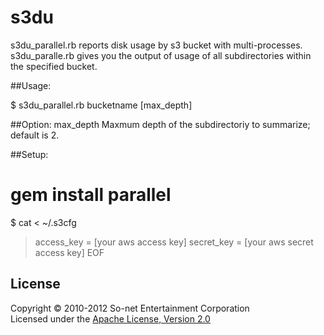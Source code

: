 s3du
======================

s3du_parallel.rb reports disk usage by s3 bucket with multi-processes.
s3du_paralle.rb gives you the output of usage of all subdirectories within the specified bucket.

##Usage:

 $ s3du_parallel.rb bucketname [max_depth]

##Option:
 max_depth  Maxmum depth of the subdirectoriy to summarize; default is 2.

##Setup:

 # gem install parallel
 $ cat <<EOF > ~/.s3cfg
 > access_key = [your aws access key]
 > secret_key = [your aws secret access key]
 > EOF


License
----------
Copyright &copy; 2010-2012 So-net Entertainment Corporation  
Licensed under the [Apache License, Version 2.0][Apache]  

[Apache]: http://www.apache.org/licenses/LICENSE-2.0
